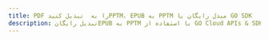 ---title: PDF را به  تبدیل کنیدPPTM، EPUB به PPTM مبدل رایگان یا GO SDKdescription: تبدیل رایگانEPUB به PPTM با استفاده از GO Cloud APIs & SDK همچنین اسناد PDF را در Cloud ایجاد، ویرایش و رندر کنید.---